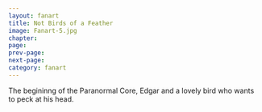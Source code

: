 ```yaml
---
layout: fanart
title: Not Birds of a Feather
image: Fanart-5.jpg
chapter: 
page: 
prev-page:
next-page: 
category: fanart
---
```

The begininng of the Paranormal Core, Edgar and a lovely bird who wants to peck at his head.